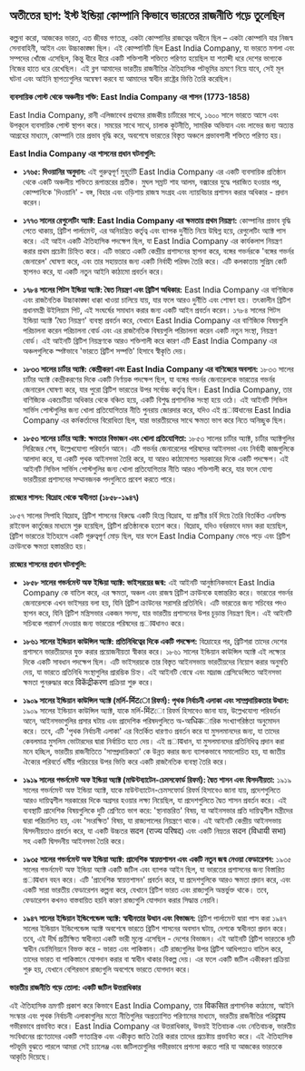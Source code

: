 
##  অতীতের ছাপ: ইস্ট ইন্ডিয়া কোম্পানি কিভাবে ভারতের রাজনীতি গড়ে তুলেছিল

কল্পনা করো, আজকের ভারত, এত জীবন্ত গণতন্ত্র, একটা কোম্পানির রাজত্বের অধীনে ছিল – একটা কোম্পানি যার নিজস্ব সেনাবাহিনী, আইন এবং উচ্চাকাঙ্ক্ষা ছিল। এই কোম্পানিটি ছিল East India Company, যা ভারতে মশলা এবং সম্পদের খোঁজে এসেছিল, কিন্তু ধীরে ধীরে একটি শক্তিশালী শক্তিতে পরিণত হয়েছিল যা শতাব্দী ধরে দেশের ভাগ্যকে নিজের হাতে ধরে রেখেছিল। এই ব্লগ আমাদের ভারতীয় রাজনীতির ঐতিহাসিক পটভূমির ভ্রমণে নিয়ে যাবে, সেই মূল ঘটনা এবং আইনি স্থাপত্যগুলির অন্বেষণ করবে যা আমাদের স্বাধীন রাষ্ট্রের ভিত্তি তৈরি করেছিল।

**ব্যবসায়িক পোস্ট থেকে অঞ্চলীয় শক্তি: East India Company এর শাসন (1773-1858)**

East India Company, রানী এলিজাবেথ প্রথমের রাজকীয় চার্টারের সাথে, ১৬০০ সালে ভারতে আসে এবং উপকূলে ব্যবসায়িক পোস্ট স্থাপন করে। সময়ের সাথে সাথে, চালাক কূটনীতি, সামরিক অভিযান এবং লাভের জন্য অত্যন্ত আগ্রহের মাধ্যমে, কোম্পানি তার প্রভাব বৃদ্ধি করে, অবশেষে ভারতের বিস্তৃত অঞ্চলে প্রভাবশালী শক্তিতে পরিণত হয়।

**East India Company এর শাসনের প্রধান ঘটনাগুলি:**

* **১৭৬৫: দিওয়ানির অনুদান:** এই গুরুত্বপূর্ণ মুহূর্তটি East India Company এর একটি ব্যবসায়িক প্রতিষ্ঠান থেকে একটি অঞ্চলীয় শক্তিতে রূপান্তরের প্রতীক। মুঘল সম্রাট শাহ আলম, বক্সারের যুদ্ধে পরাজিত হওয়ার পর, কোম্পানিকে 'দিওয়ানি' - বঙ্গ, বিহার এবং ওড়িশায় রাজস্ব সংগ্রহ এবং ন্যায়বিচার প্রশাসন করার অধিকার - প্রদান করেন। 

* **১৭৭৩ সালের রেগুলেটিং অ্যাক্ট: East India Company এর ক্ষমতায় প্রথম নিয়ন্ত্রণ:** কোম্পানির প্রভাব বৃদ্ধি পেতে থাকায়, ব্রিটিশ পার্লামেন্ট, এর অনিয়ন্ত্রিত কর্তৃত্ব এবং ব্যাপক দুর্নীতি নিয়ে উদ্বিগ্ন হয়ে, রেগুলেটিং অ্যাক্ট পাস করে। এই আইন একটি ঐতিহাসিক পদক্ষেপ ছিল, যা East India Company এর কার্যকলাপ নিয়ন্ত্রণ করার প্রথম প্রচেষ্টা চিহ্নিত করে। এটি ভারতে একটি কেন্দ্রীয় প্রশাসনের স্থাপনা করে, বঙ্গের গভর্নরকে 'বঙ্গের গভর্নর জেনারেল' ঘোষণা করে, এবং তার সহায়তার জন্য একটি নির্বাহী পরিষদ তৈরি করে। এটি কলকাতায় সুপ্রিম কোর্ট স্থাপনও করে, যা একটি নতুন আইনি কাঠামো প্রবর্তন করে।

* **১৭৮৪ সালের পিটস ইন্ডিয়া অ্যাক্ট: দ্বৈত নিয়ন্ত্রণ এবং ব্রিটিশ অধিকার:** East India Company এর বাণিজ্যিক এবং রাজনৈতিক উচ্চাকাঙ্ক্ষা ধাক্কা খাওয়া চালিয়ে যায়, যার ফলে আরও দুর্নীতি এবং শোষণ হয়। তৎকালীন ব্রিটিশ প্রধানমন্ত্রী উইলিয়াম পিট, এই সংঘর্ষের সমাধান করার জন্য একটি আইন প্রবর্তন করেন। ১৭৮৪ সালের পিটস ইন্ডিয়া অ্যাক্ট 'দ্বৈত নিয়ন্ত্রণ' ব্যবস্থা প্রবর্তন করে, যেখানে East India Company এর বাণিজ্যিক বিষয়গুলি পরিচালনা করেন পরিচালনা বোর্ড এবং এর রাজনৈতিক বিষয়গুলি পরিচালনা করেন একটি নতুন সংস্থা, নিয়ন্ত্রণ বোর্ড। এই আইনটি ব্রিটিশ নিয়ন্ত্রণকে আরও শক্তিশালী করে কারণ এটি East India Company এর অঞ্চলগুলিকে স্পষ্টভাবে 'ভারতে ব্রিটিশ সম্পত্তি' হিসাবে স্বীকৃতি দেয়।

* **১৮৩৩ সালের চার্টার অ্যাক্ট: কেন্দ্রীকরণ এবং East India Company এর বাণিজ্যের অবসান:** ১৮৩৩ সালের চার্টার অ্যাক্ট কেন্দ্রীকরণের দিকে একটি নির্ণায়ক পদক্ষেপ ছিল, যা বঙ্গের গভর্নর জেনারেলকে ভারতের গভর্নর জেনারেল ঘোষণা করে, যার পুরো ব্রিটিশ ভারতের উপর সর্বোচ্চ কর্তৃত্ব ছিল। East India Company, তার বাণিজ্যিক একচেটিয়া অধিকার থেকে বঞ্চিত হয়ে, একটি বিশুদ্ধ প্রশাসনিক সংস্থা হয়ে ওঠে। এই আইনটি সিভিল সার্ভিস পোস্টগুলির জন্য খোলা প্রতিযোগিতার নীতি পুনরায় জোরদার করে, যদিও এই প্রावধানের East India Company এর কর্মকর্তাদের বিরোধিতা ছিল, যারা ভারতীয়দের সাথে ক্ষমতা ভাগ করে নিতে অনিচ্ছুক ছিল।

* **১৮৫৩ সালের চার্টার অ্যাক্ট: ক্ষমতার বিভাজন এবং খোলা প্রতিযোগিতা:** ১৮৫৩ সালের চার্টার অ্যাক্ট, চার্টার অ্যাক্টগুলির সিরিজের শেষ, উল্লেখযোগ্য পরিবর্তন আনে। এটি গভর্নর জেনারেলের পরিষদের আইনসভা এবং নির্বাহী কাজগুলিকে আলাদা করে, যা একটি পৃথক আইনসভা তৈরি করে, যা আরও কাঠামোগত সরকারের দিকে একটি পদক্ষেপ। এই আইনটি সিভিল সার্ভিস পোস্টগুলির জন্য খোলা প্রতিযোগিতার নীতি আরও শক্তিশালী করে, যার ফলে যোগ্য ভারতীয়রা প্রশাসনের সম্মানজনক পদগুলিতে প্রবেশ করতে পারে।

**রাজ্যের শাসন: বিদ্রোহ থেকে স্বাধীনতা (১৮৫৮-১৯৪৭)**

১৮৫৭ সালের সিপাহি বিদ্রোহ, ব্রিটিশ শাসনের বিরুদ্ধে একটি হিংস্র বিদ্রোহ, যা প্রাণীর চর্বি দিয়ে তৈরি বিতর্কিত এনফিল্ড রাইফেল কার্তুজের মাধ্যমে শুরু হয়েছিল, ব্রিটিশ প্রতিষ্ঠানকে হতাশ করে। বিদ্রোহ, যদিও বর্বরভাবে দমন করা হয়েছিল, ব্রিটিশ ভারতের ইতিহাসে একটি গুরুত্বপূর্ণ মোড় ছিল, যার ফলে East India Company ভেঙে পড়ে এবং ব্রিটিশ ক্রাউনকে ক্ষমতা হস্তান্তরিত হয়।

**রাজ্যের শাসনের প্রধান ঘটনাগুলি:**

* **১৮৫৮ সালের গভর্নমেন্ট অফ ইন্ডিয়া অ্যাক্ট: ভাইসরয়ের জন্ম:** এই আইনটি আনুষ্ঠানিকভাবে East India Company কে বাতিল করে, এর ক্ষমতা, অঞ্চল এবং রাজস্ব ব্রিটিশ ক্রাউনকে হস্তান্তরিত করে। ভারতের গভর্নর জেনারেলকে এখন ভাইসরয় বলা হয়, যিনি ব্রিটিশ ক্রাউনের সরাসরি প্রতিনিধি। এটি ভারতের জন্য সচিবের পদও স্থাপন করে, যিনি ব্রিটিশ মন্ত্রিসভার একজন সদস্য, যার ভারতীয় প্রশাসনের উপর চূড়ান্ত নিয়ন্ত্রণ ছিল। এই আইনটি সচিবকে পরামর্শ দেওয়ার জন্য ভারতের পরিষদের প্রावধানও করে।

* **১৮৬১ সালের ইন্ডিয়ান কাউন্সিল অ্যাক্ট: প্রতিনিধিত্বের দিকে একটি পদক্ষেপ:** বিদ্রোহের পর, ব্রিটিশরা তাদের দেশের প্রশাসনে ভারতীয়দের যুক্ত করার প্রয়োজনীয়তা স্বীকার করে। ১৮৬১ সালের ইন্ডিয়ান কাউন্সিল অ্যাক্ট এই লক্ষ্যের দিকে একটি সাবধান পদক্ষেপ ছিল। এটি ভাইসরয়কে তার বিস্তৃত আইনসভায় ভারতীয়দের নিয়োগ করার অনুমতি দেয়, যা ভারতে প্রতিনিধি সংস্থাগুলির প্রারম্ভিক চিহ্ন। এই আইনটি বোম্বে এবং মাদ্রাজ প্রেসিডেন্সিতে আইনসভা ক্ষমতা পুনরুদ্ধার করে विकेंद्रीकरण প্রক্রিয়া শুরু করে। 

* **১৯০৯ সালের ইন্ডিয়ান কাউন্সিল অ্যাক্ট (মর্লি-मिंटো রিফর্ম): পৃথক নির্বাচনী এলাকা এবং সাম্প্রদায়িকতার উত্থান:** ১৯০৯ সালের ইন্ডিয়ান কাউন্সিল অ্যাক্ট, যাকে মর্লি-मिंटো রিফর্ম হিসাবেও জানা যায়, উল্লেখযোগ্য পরিবর্তন আনে, আইনসভাগুলির প্রসার ঘটায় এবং প্রাদেশিক পরিষদগুলিতে অ-আधिकারিক সংখ্যাগরিষ্ঠতা অনুমোদন করে। তবে, এটি 'পৃথক নির্বাচনী এলাকা' এর বিতর্কিত ধারণাও প্রবর্তন করে যা মুসলমানদের জন্য, যা তাদের কেবলমাত্র মুসলিম ভোটারদের দ্বারা নির্বাচিত হতে দেয়। এই প্রावধান, যা মুসলমানদের প্রতিনিধিত্ব প্রদান করা মনে হচ্ছিল, ভারতীয় রাজনীতিতে 'সাম্প্রদায়িকতা' কে উন্নত করার জন্য ব্যাপকভাবে সমালোচিত হয়, যা জাতীয় ঐক্যের পরিবর্তে ধর্মীয় পরিচয়ের উপর ভিত্তি করে একটি রাজনৈতিক ব্যবস্থা তৈরি করে।

* **১৯১৯ সালের গভর্নমেন্ট অফ ইন্ডিয়া অ্যাক্ট (মাউন্টব্যাটেন-চেমসফোর্ড রিফর্ম): দ্বৈত শাসন এবং দ্বিসদনীয়তা:** ১৯১৯ সালের গভর্নমেন্ট অফ ইন্ডিয়া অ্যাক্ট, যাকে মাউন্টব্যাটেন-চেমসফোর্ড রিফর্ম হিসাবেও জানা যায়, প্রদেশগুলিতে আরও দায়িত্বশীল সরকারের দিকে অগ্রসর হওয়ার লক্ষ্য নিয়েছিল, যা প্রদেশগুলিতে দ্বৈত শাসন প্রবর্তন করে। এই ব্যবস্থাটি প্রাদেশিক বিষয়গুলিকে দুটি শ্রেণিতে ভাগ করে: 'স্থানান্তরিত' বিষয়, যা আইনসভার প্রতি দায়িত্বশীল মন্ত্রীদের দ্বারা পরিচালিত হয়, এবং 'সংরক্ষিত' বিষয়, যা রাজ্যপালের নিয়ন্ত্রণে থাকে। এই আইনটি কেন্দ্রীয় আইনসভায় দ্বিসদনীয়তাও প্রবর্তন করে, যা একটি উচ্চতর सदन (राज्य परिषद) এবং একটি নিম্নতর सदन (विधायी सभा) সহ একটি দ্বিসদনীয় আইনসভা তৈরি করে।  

* **১৯৩৫ সালের গভর্নমেন্ট অফ ইন্ডিয়া অ্যাক্ট: প্রাদেশিক স্বায়ত্তশাসন এবং একটি নতুন জন্ম নেওয়া ফেডারেশন:** ১৯৩৫ সালের গভর্নমেন্ট অফ ইন্ডিয়া অ্যাক্ট একটি জটিল এবং ব্যাপক আইন ছিল, যা ভারতের প্রশাসনের জন্য বিস্তারিত প্রावধান বহন করে। এটি 'প্রাদেশিক স্বায়ত্তশাসন' প্রবর্তন করে, যা প্রদেশগুলিকে আরও ক্ষমতা প্রদান করে, এবং একটি সারা ভারতীয় ফেডারেশন কল্পনা করে, যেখানে ব্রিটিশ ভারত এবং রাজ্যগুলি অন্তর্ভুক্ত থাকে। তবে, ফেডারেশন কখনও বাস্তবায়িত হয়নি কারণ রাজ্যগুলি যোগদান করার সিদ্ধান্ত নেয়নি।

* **১৯৪৭ সালের ইন্ডিয়ান ইন্ডিপেন্ডেন্স অ্যাক্ট: স্বাধীনতার উত্থান এবং বিভাজন:** ব্রিটিশ পার্লামেন্ট দ্বারা পাস করা ১৯৪৭ সালের ইন্ডিয়ান ইন্ডিপেন্ডেন্স অ্যাক্ট অবশেষে ভারতে ব্রিটিশ শাসনের অবসান ঘটায়, দেশকে স্বাধীনতা প্রদান করে। তবে, এই দীর্ঘ প্রতীক্ষিত স্বাধীনতা একটি ভারী মূল্যে এসেছিল - দেশের বিভাজন। এই আইনটি ব্রিটিশ ভারতকে দুটি স্বাধীন ডোমিনিয়নে বিভক্ত করে - ভারত এবং পাকিস্তান। এটি রাজ্যগুলির উপর ব্রিটিশ আধিপত্যও বাতিল করে, তাদের ভারত বা পাকিস্তানে যোগদান করার বা স্বাধীন থাকার বিকল্প দেয়। এর ফলে একটি জটিল একীকরণ প্রক্রিয়া শুরু হয়, যেখানে বেশিরভাগ রাজ্যগুলি অবশেষে ভারতে যোগদান করে।

**ভারতীয় রাজনীতি গড়ে তোলা: একটি জটিল উত্তরাধিকার**

এই ঐতিহাসিক ভ্রমণটি প্রকাশ করে কিভাবে East India Company, তার विकसित প্রশাসনিক কাঠামো, আইনি সংস্কার এবং পৃথক নির্বাচনী এলাকাগুলির মতো নীতিগুলির অপ্রত্যাশিত পরিণামের মাধ্যমে, ভারতীয় রাজনীতির পরিदृश्य গভীরভাবে প্রভাবিত করে। East India Company এর উত্তরাধিকার, উভয়ই ইতিবাচক এবং নেতিবাচক, ভারতীয় সংবিধানের প্রণেতাদের একটি গণতান্ত্রিক এবং একীকৃত জাতি তৈরি করার তাদের প্রচেষ্টায় প্রভাবিত করে। এই ঐতিহাসিক পটভূমি বুঝতে পারলে আমরা সেই চ্যালেঞ্জ এবং জটিলতাগুলির গভীরভাবে প্রশংসা করতে পারি যা আজকের ভারতকে আকৃতি দিয়েছে। 


